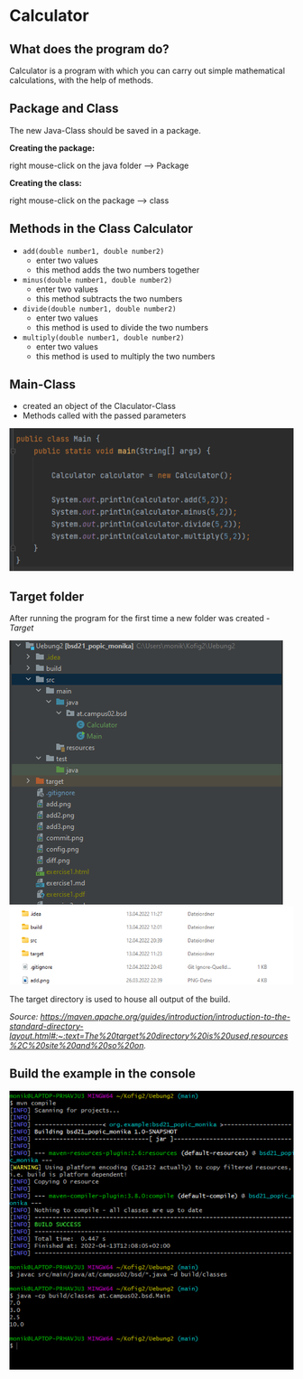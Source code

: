 # Calculator
## What does the program do?
Calculator is a program with which you can carry out simple mathematical calculations, with the help of methods.

## Package and Class
The new Java-Class should be saved in a package.

**Creating the package:**

right mouse-click on the java folder --> Package

**Creating the class:**

right mouse-click on the package --> class

## Methods in the Class Calculator
- `add(double number1, double number2)` 
    - enter two values
    - this method adds the two numbers together
- `minus(double number1, double number2)` 
    - enter two values
    - this method subtracts the two numbers
- `divide(double number1, double number2)` 
    - enter two values
    - this method is used to divide the two numbers
- `multiply(double number1, double number2)` 
    - enter two values
    - this method is used to multiply the two numbers

## Main-Class
- created an object of the Claculator-Class
- Methods called with the passed parameters

![Main](resources/images/Main.png)

## Target folder
After running the program for the first time a new folder was created - *Target*

![Target](resources/images/targetpic.png)
![Target2](resources/images/targetpic2.png)

The target directory is used to house all output of the build. 

*Source: https://maven.apache.org/guides/introduction/introduction-to-the-standard-directory-layout.html#:~:text=The%20target%20directory%20is%20used,resources%2C%20site%20and%20so%20on.*

## Build the example in the console
![build](resources/images/buildpic.png)